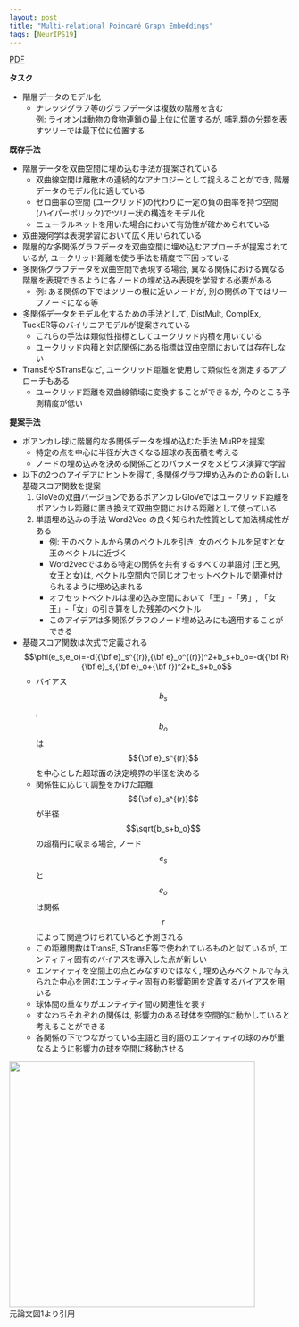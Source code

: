 ```yaml
---
layout: post
title: "Multi-relational Poincaré Graph Embeddings"
tags: [NeurIPS19]
---
```


<!--more-->

[PDF](https://papers.nips.cc/paper/2019/file/f8b932c70d0b2e6bf071729a4fa68dfc-Paper.pdf)

**タスク**
- 階層データのモデル化
  - ナレッジグラフ等のグラフデータは複数の階層を含む  
    例: ライオンは動物の食物連鎖の最上位に位置するが, 哺乳類の分類を表すツリーでは最下位に位置する 


**既存手法**
- 階層データを双曲空間に埋め込む手法が提案されている
  - 双曲線空間は離散木の連続的なアナロジーとして捉えることができ, 階層データのモデル化に適している
  - ゼロ曲率の空間 (ユークリッド)の代わりに一定の負の曲率を持つ空間 (ハイパーボリック)でツリー状の構造をモデル化
  - ニューラルネットを用いた場合において有効性が確かめられている
- 双曲幾何学は表現学習において広く用いられている
- 階層的な多関係グラフデータを双曲空間に埋め込むアプローチが提案されているが, ユークリッド距離を使う手法を精度で下回っている
- 多関係グラフデータを双曲空間で表現する場合, 異なる関係における異なる階層を表現できるように各ノードの埋め込み表現を学習する必要がある
  - 例: ある関係の下ではツリーの根に近いノードが, 別の関係の下ではリーフノードになる等
- 多関係データをモデル化するための手法として, DistMult, ComplEx, TuckER等のバイリニアモデルが提案されている
  - これらの手法は類似性指標としてユークリッド内積を用いている
  - ユークリッド内積と対応関係にある指標は双曲空間においては存在しない
- TransEやSTransEなど, ユークリッド距離を使用して類似性を測定するアプローチもある
  - ユークリッド距離を双曲線領域に変換することができるが, 今のところ予測精度が低い
 

**提案手法**
- ポアンカレ球に階層的な多関係データを埋め込むた手法 MuRPを提案 
  - 特定の点を中心に半径が大きくなる超球の表面積を考える
  - ノードの埋め込みを決める関係ごとのパラメータをメビウス演算で学習
- 以下の2つのアイデアにヒントを得て, 多関係グラフ埋め込みのための新しい基礎スコア関数を提案
  1. GloVeの双曲バージョンであるポアンカレGloVeではユークリッド距離をポアンカレ距離に置き換えて双曲空間における距離として使っている
  2. 単語埋め込みの手法 Word2Vec の良く知られた性質として加法構成性がある
     - 例: 王のベクトルから男のベクトルを引き, 女のベクトルを足すと女王のベクトルに近づく
     - Word2vecではある特定の関係を共有するすべての単語対 (王と男, 女王と女)は, ベクトル空間内で同じオフセットベクトルで関連付けられるように埋め込まれる
     - オフセットベクトルは埋め込み空間において「王」-「男」, 「女王」-「女」の引き算をした残差のベクトル 
     - このアイデアは多関係グラフのノード埋め込みにも適用することができる
- 基礎スコア関数は次式で定義される  
  $$\phi(e_s,e_o)=-d({\bf e}_s^{(r)},{\bf e}_o^{(r)})^2+b_s+b_o=-d({\bf R}{\bf e}_s,{\bf e}_o+{\bf r})^2+b_s+b_o$$
  - バイアス $$b_s$$, $$b_o$$は $${\bf e}_s^{(r)}$$を中心とした超球面の決定境界の半径を決める
  - 関係性に応じて調整をかけた距離 $${\bf e}_s^{(r)}$$が半径 $$\sqrt{b_s+b_o}$$の超楕円に収まる場合, ノード $$e_s$$と $$e_o$$は関係 $$r$$によって関連づけられていると予測される
  - この距離関数はTransE, STransE等で使われているものと似ているが, エンティティ固有のバイアスを導入した点が新しい
  - エンティティを空間上の点とみなすのではなく, 埋め込みベクトルで与えられた中心を囲むエンティティ固有の影響範囲を定義するバイアスを用いる
  - 球体間の重なりがエンティティ間の関連性を表す
  - すなわちそれぞれの関係は, 影響力のある球体を空間的に動かしていると考えることができる
  - 各関係の下でつながっている主語と目的語のエンティティの球のみが重なるように影響力の球を空間に移動させる
<img src="../../../assets/images/Poincare_model.png" width="440px"> 
<figcaption>元論文図1より引用</figcaption>



